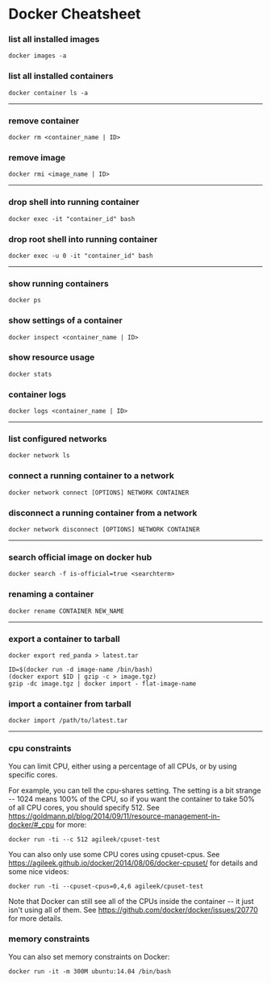 # Docker Cheatsheet

### list all installed images
```
docker images -a
```

### list all installed containers
```
docker container ls -a
```

---

### remove container
```
docker rm <container_name | ID>
```

### remove image
```
docker rmi <image_name | ID>
```

---

### drop shell into running container
```
docker exec -it "container_id" bash
```

### drop root shell into running container
```
docker exec -u 0 -it "container_id" bash
```

---

### show running containers
```
docker ps
```

### show settings of a container
```
docker inspect <container_name | ID>
```

### show resource usage
```
docker stats
```

### container logs
```
docker logs <container_name | ID>
```

---

### list configured networks
```
docker network ls
```

### connect a running container to a network
```
docker network connect [OPTIONS] NETWORK CONTAINER
```

### disconnect a running container from a network
```
docker network disconnect [OPTIONS] NETWORK CONTAINER
```

---

### search official image on docker hub
```
docker search -f is-official=true <searchterm>
```
  
### renaming a container
```
docker rename CONTAINER NEW_NAME
```

---

### export a container to tarball
```
docker export red_panda > latest.tar
```
```
ID=$(docker run -d image-name /bin/bash)
(docker export $ID | gzip -c > image.tgz)
gzip -dc image.tgz | docker import - flat-image-name
```

### import a container from tarball
```
docker import /path/to/latest.tar
```

---

### cpu constraints
You can limit CPU, either using a percentage of all CPUs, or by using specific cores.

For example, you can tell the cpu-shares setting. The setting is a bit strange -- 1024 means 100% of the CPU, so if you want the container to take 50% of all CPU cores, you should specify 512. See https://goldmann.pl/blog/2014/09/11/resource-management-in-docker/#_cpu for more:
```
docker run -ti --c 512 agileek/cpuset-test
```
You can also only use some CPU cores using cpuset-cpus. See https://agileek.github.io/docker/2014/08/06/docker-cpuset/ for details and some nice videos:

```
docker run -ti --cpuset-cpus=0,4,6 agileek/cpuset-test
```
Note that Docker can still see all of the CPUs inside the container -- it just isn't using all of them. See https://github.com/docker/docker/issues/20770 for more details.

### memory constraints
You can also set memory constraints on Docker:

```
docker run -it -m 300M ubuntu:14.04 /bin/bash
```
